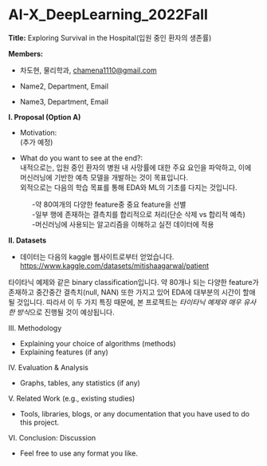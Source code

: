 # AI-X_DeepLearning_2022Fall
**Title:** Exploring Survival in the Hospital(입원 중인 환자의 생존률)

**Members:**

+ 차도현, 물리학과, chamena1110@gmail.com

+ Name2, Department, Email

+ Name3, Department, Email 


**I. Proposal (Option A)**

- Motivation: <br> (추가 예정)

- What do you want to see at the end?: <br> 내적으로는, 입원 중인 환자의 병원 내 사망률에 대한 주요 요인을 파악하고, 이에 머신러닝에 기반한 예측 모델을 개발하는 것이 목표입니다. <br> 외적으로는 다음의 학습 목표를 통해 EDA와 ML의 기초를 다지는 것입니다. <ol> -약 80여개의 다양한 feature중 중요 feature을 선별 <br> -일부 행에 존재하는 결측치를 합리적으로 처리(단순 삭제 vs 합리적 예측) <br> -머신러닝에 사용되는 알고리즘을 이해하고 실전 데이터에 적용 


**II. Datasets**

- 데이터는 다음의 kaggle 웹사이트로부터 얻었습니다.
https://www.kaggle.com/datasets/mitishaagarwal/patient 

타이타닉 예제와 같은 binary classification입니다.
약 80개나 되는 다양한 feature가 존재하고 중간중간 결측치(null, NAN) 또한 가지고 있어 EDA에 대부분의 시간이 할애될 것입니다.
따라서 이 두 가지 특징 때문에, 본 프로젝트는 *타이타닉 예제와 매우 유사한 방식*으로 진행될 것이 예상됩니다.



III. Methodology 
- Explaining your choice of algorithms (methods)
- Explaining features (if any) 

IV. Evaluation & Analysis
- Graphs, tables, any statistics (if any)
  
V. Related Work (e.g., existing studies)
- Tools, libraries, blogs, or any documentation that you have used to do this project.
  
VI. Conclusion: Discussion
- Feel free to use any format you like. 
  

